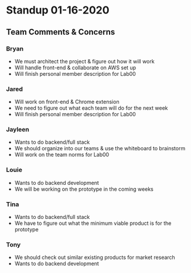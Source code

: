 # Standup 01-16-2020
## Team Comments & Concerns
### Bryan
- We must architect the project & figure out how it will work
- Will handle front-end & collaborate on AWS set up
- Will finish personal member description for Lab00
### Jared
- Will work on front-end & Chrome extension
- We need to figure out what each team will do for the next week
- Will finish personal member description for Lab00
### Jayleen
- Wants to do backend/full stack
- We should organize into our teams & use the whiteboard to brainstorm
- Will work on the team norms for Lab00
### Louie
- Wants to do backend development
- We will be working on the prototype in the coming weeks
### Tina
- Wants to do backend/full stack
- We have to figure out what the minimum viable product is for the prototype
### Tony
- We should check out similar existing products for market research
- Wants to do backend development
